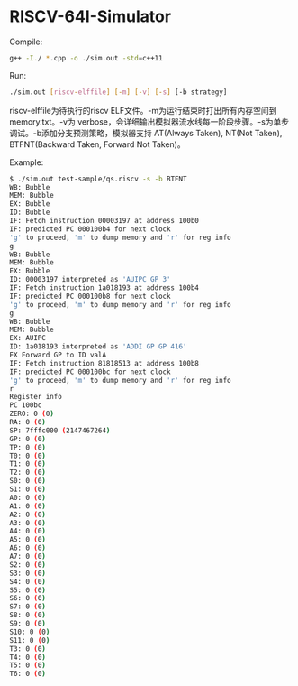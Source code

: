 # RISCV-64I-Simulator

Compile:

```bash
g++ -I./ *.cpp -o ./sim.out -std=c++11
```

Run:
```bash
./sim.out [riscv-elffile] [-m] [-v] [-s] [-b strategy]
```

riscv-elffile为待执⾏的riscv ELF⽂件。-m为运⾏结束时打出所有内存空间到memory.txt。-v为
verbose，会详细输出模拟器流⽔线每⼀阶段步骤。-s为单步调试。-b添加分⽀预测策略，模拟器⽀持
AT(Always Taken), NT(Not Taken), BTFNT(Backward Taken, Forward Not Taken)。

Example:
```bash
$ ./sim.out test-sample/qs.riscv -s -b BTFNT
WB: Bubble
MEM: Bubble
EX: Bubble
ID: Bubble
IF: Fetch instruction 00003197 at address 100b0
IF: predicted PC 000100b4 for next clock
'g' to proceed, 'm' to dump memory and 'r' for reg info
g
WB: Bubble
MEM: Bubble
EX: Bubble
ID: 00003197 interpreted as 'AUIPC GP 3'
IF: Fetch instruction 1a018193 at address 100b4
IF: predicted PC 000100b8 for next clock
'g' to proceed, 'm' to dump memory and 'r' for reg info
g
WB: Bubble
MEM: Bubble
EX: AUIPC
ID: 1a018193 interpreted as 'ADDI GP GP 416'
EX Forward GP to ID valA
IF: Fetch instruction 81818513 at address 100b8
IF: predicted PC 000100bc for next clock
'g' to proceed, 'm' to dump memory and 'r' for reg info
r
Register info
PC 100bc
ZERO: 0 (0)
RA: 0 (0)
SP: 7fffc000 (2147467264)
GP: 0 (0)
TP: 0 (0)
T0: 0 (0)
T1: 0 (0)
T2: 0 (0)
S0: 0 (0)
S1: 0 (0)
A0: 0 (0)
A1: 0 (0)
A2: 0 (0)
A3: 0 (0)
A4: 0 (0)
A5: 0 (0)
A6: 0 (0)
A7: 0 (0)
S2: 0 (0)
S3: 0 (0)
S4: 0 (0)
S5: 0 (0)
S6: 0 (0)
S7: 0 (0)
S8: 0 (0)
S9: 0 (0)
S10: 0 (0)
S11: 0 (0)
T3: 0 (0)
T4: 0 (0)
T5: 0 (0)
T6: 0 (0)

```
